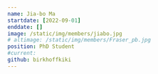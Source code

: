 ```yaml
---
name: Jia-bo Ma
startdate: [2022-09-01]
enddate: []
image: /static/img/members/jiabo.jpg
# altimage: /static/img/members/Fraser_pb.jpg
position: PhD Student
#current:
github: birkhoffkiki
---
```


